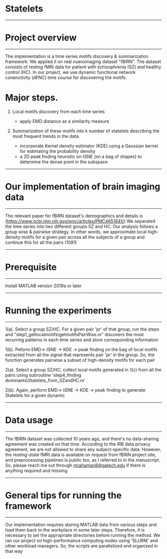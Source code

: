 # Statelets

-----------------
# Project overview
----------------- 
The implementation is a time series motifs discovery & summarization framework. We applied it on real nueroimaging dataset "fBIRN". The dataset consists of resting fMRI data for patient with schizophrenia (SZ) and healthy control (HC). In our project, we use dynamic functional network conenctivity (dFNC) time course for discovering the motifs.        

# Major steps.

1. Local motifs discovery from each time series
	
	- apply EMD distance as a similarity measure  
	
2. Summarization of these motifs into k number of statelets describing the most frequent trends in the data.
    
	- incorporate Kernel density estimator (KDE) using a Gaussian kernel for estimating the probability density
	- a 2D peak finding heuristic on tSNE (on a bag of shapes) to determine the dense point in the subspace

-----------------------------------------
# Our implementation of brain imaging data	
-----------------------------------------
The relevant paper for fBIRN dataset's demographics and details is (https://www.ncbi.nlm.nih.gov/pmc/articles/PMC4651841/) 
We separated the time series into two different groups SZ and HC. Our analysis follows a group wise & pairwise strategy. 
In other words, we approximate local high-density motifs for a given pair across all the subjects of a group and continue this for all the pairs (1081)  

------------
# Prerequisite 
------------
Install MATLAB version 2019a or later  

------------------------
# Running the experiments 
------------------------ 

1(a). Select a group SZ/HC. For a given pair 'pr' of that group, run the steps and "step1_getlocalmotifs\getmotifsPairWise.m" 
discovers the most recurring patterns in each time series and store corresponding information 

1(b). Peform EMD-> tSNE -> KDE -> peak finding on the bag of local motifs extracted from all the signal 
that represents pair 'pr' in the group. So, the function generates pairwise a subset of high-density motifs for each pair


2(a). Select a group SZ/HC, collect local motifs generated in 1(c) from all the pairs using subroutine 'step4_finding dominants\Statelets_from_SZandHC.m'

2(b). Again, perform EMD-> tSNE -> KDE -> peak finding to generate Statelets for a given dynamic 

-----------
# Data usage
-----------
The fBIRN dataset was collected 10 years ago, and there's no data-sharing agreement was created on that time. According to the IRB data privacy agreement,
we are not allowed to share any subject-specific data. However, the resting-state fMRI data is available on request from fBIRN project site, 
and preprocessing pipelines is public too, as I referred to in the manuscript. So, please reach me out through mrahaman8@gatech.edu if there is anything required and missing

---------------------------------------
# General tips for running the framework
---------------------------------------
Our implementation requires storing MATLAB data from various steps and load them back to the workplace in some later steps. Therefore, it is 
necessary to set the appropriate directories before running the method. 
We ran our project on high-performance computing nodes using 'SLURM' and other workload managers.
So, the scripts are parallelized and organized in that way            
